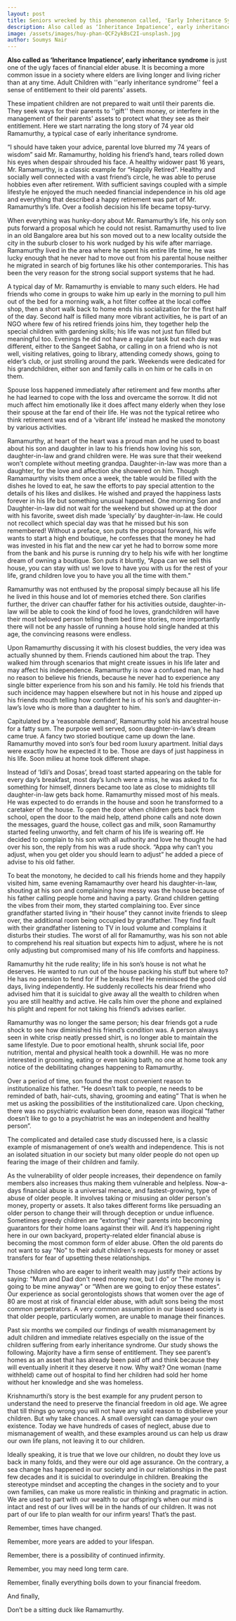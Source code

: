 ```yaml
---
layout: post
title: Seniors wrecked by this phenomenon called, 'Early Inheritance Syndrome'
description: Also called as ‘Inheritance Impatience’, early inheritance syndrome is just one of the ugly faces of financial elder abuse. It is becoming a more common issue in a society where elders are living longer and living richer than at any time.
image: /assets/images/huy-phan-QCF2ykBsC2I-unsplash.jpg
author: Soumys Nair
---
```


**Also called as ‘Inheritance Impatience’, early inheritance syndrome** is just one of the ugly faces of financial elder abuse. It is becoming a more common issue in a society where elders are living longer and living richer than at any time. Adult Children with ''early inheritance syndrome'' feel a sense of entitlement to their old parents' assets.

These impatient children are not prepared to wait until their parents die. They seek ways for their parents to ''gift'' them money, or interfere in the management of their parents' assets to protect what they see as their entitlement. Here we start narrating the long story of 74 year old Ramamurthy, a typical case of early inheritance syndrome.

“I should have taken your advice, parental love blurred my 74 years of wisdom” said Mr. Ramamurthy, holding his friend’s hand, tears rolled down his eyes when despair shrouded his face.  A healthy widower past 16 years, Mr. Ramamurthy, is a classic example for “Happily Retired”. Healthy and socially well connected with a vast friend’s circle, he was able to peruse hobbies even after retirement. With sufficient savings coupled with a simple lifestyle he enjoyed  the much needed financial independence in his old age and everything that described a happy retirement was part of Mr. Ramamurthy’s life. Over a foolish decision his life became topsy-turvy.

When everything was hunky-dory about Mr. Ramamurthy’s life, his only son puts forward a proposal which he could not resist. Ramamurthy used to live in an old Bangalore area but his son moved out to a new locality outside the city in the suburb closer to his work nudged by his wife after marriage. Ramamurthy lived in the area where he spent his entire life time, he was lucky enough that he never had to move out from his parental house neither he migrated in search of big fortunes like his other contemporaries. This has been the very reason for the strong social support systems that he had.

A typical day of Mr. Ramamurthy is enviable to many such elders. He had friends who come in groups to wake him up early in the morning to pull him out of the bed for a morning walk, a hot filter coffee at the local coffee shop, then a short walk back to home ends his socialization for the first half of the day. Second half is filled many more vibrant activities, he is part of an NGO where few of his retired friends joins him, they together help the special children  with gardening skills; his life was not just fun filled but meaningful too. Evenings he did not have a regular task but each day was different, either to the Sangeet Sabha, or calling in on a friend who is not well, visiting relatives, going to library, attending comedy shows, going to elder’s club, or just strolling around the park. Weekends were dedicated for his grandchildren, either son and family calls in on him or he calls in on them.

Spouse loss happened immediately after retirement and few months after he had learned to cope with the loss and overcame the sorrow. It did not much affect him emotionally like it does affect many elderly when they lose their spouse at the far end of their life. He was not the typical retiree who think retirement was end of  a ‘vibrant life’ instead he masked the monotony by various activities.

Ramamurthy, at heart of the heart was a proud man and he used to boast about his son and daughter in law to his friends how loving his son, daughter-in-law and grand children were. He was sure that their weekend won’t complete without meeting grandpa. Daughter-in-law was more than a daughter, for the love and affection she showered on him. Though Ramamaurthy visits them once a week, the table would be filled with the dishes he loved to eat, he saw the efforts to pay special attention to the details of his likes and dislikes. He wished and prayed the happiness lasts forever in his life but something unusual happened.
One morning Son and Daughter-in-law did not wait for the weekend but showed up at the door with his favorite, sweet dish made ‘specially’ by daughter-in-law. He could not recollect which special day was that he missed but his son remembered! Without a preface, son puts the proposal forward, his wife wants to start a high end boutique, he confesses that the money he had was invested in his flat and the new car yet he had to borrow some more from the bank and his purse is running dry to help his wife with her longtime dream of owning a boutique. Son puts it bluntly, “Appa can we sell this house, you can stay with us! we love to have you with us for the rest of your life, grand children love you to have you all the time with them.”

Ramamurthy was not enthused by the proposal simply because all his life he lived in this house and lot of memories etched there. Son clarifies further, the driver can chauffer father for his activities outside, daughter-in-law will be able to cook the kind of food he loves, grandchildren will have their most beloved person telling them bed time stories, more importantly there will not be any hassle of running a house hold single handed at this age, the convincing reasons were endless.

Upon Ramamurthy discussing it with his closest buddies, the very idea was actually shunned by them. Friends cautioned him about the trap. They walked him through scenarios that might create issues in his life later and may affect his independence. Ramamurthy is now a confused man, he had no reason to believe his friends, because he never had to experience any single bitter experience from his son and his family. He told his friends that such incidence may happen elsewhere but not in his house and zipped up his friends mouth telling how confident he is of his son’s and daughter-in-law’s love who is more than a daughter to him.

Capitulated by a ‘reasonable demand’, Ramamurthy sold his ancestral house for a fatty sum. The purpose well served, soon daughter-in-law’s dream came true. A fancy two storied boutique came up down the lane. Ramamurthy moved into son’s four bed room luxury apartment. Initial days were exactly how he expected it to be. Those are days of just happiness in his life. Soon milieu at home took different shape.

Instead of ‘Idli’s and Dosas’, bread toast started appearing on the table for every day’s breakfast, most day’s lunch were a miss, he was asked to fix something for himself, dinners became too late as close to midnights till daughter-in-law gets back home. Ramamurthy missed most of his meals. He was expected to do errands in the house and soon he transformed to a caretaker of the house. To open the door when children gets back from school, open the door to the maid help, attend phone calls and note down the messages, guard the house, collect gas and milk, soon Ramamurthy started feeling unworthy, and felt charm of his life is wearing off. He decided to complain to his son with all authority and love he thought he had over his son, the reply from his was a rude shock. “Appa why can’t you adjust, when you get older you should learn to adjust” he added a piece of advise to his old father.

To beat the monotony, he decided to call his friends home and they happily visited him, same evening Ramamaurthy over heard his daughter-in-law, shouting at his son and complaining how messy was the house because of his father calling people home and having a party. Grand children getting the vibes from their mom, they started complaining too. Ever since grandfather started living in “their house” they cannot invite friends to sleep over, the additional room being occupied by grandfather. They find fault with their grandfather listening to TV in loud volume and complains it disturbs their studies. The worst of all for Ramamurthy, was his son not able to comprehend his real situation but expects him to adjust, where he is not only adjusting but compromised many of his life comforts and happiness.

Ramamurthy hit the rude reality; life in his son’s house is not what he deserves. He wanted to run out of the house packing his stuff but where to? He has no pension to fend for if he breaks free! He reminisced the good old days, living independently. He suddenly recollects his dear friend who advised him that it is suicidal to give away all the wealth to children when you are still healthy and active. He calls him over the phone and explained his plight and repent for not taking his friend’s advises earlier.

Ramamurthy was no longer the same person; his dear friends got a rude shock to see how diminished his friend’s condition was. A person always seen in white crisp neatly pressed shirt, is no longer able to maintain the same lifestyle. Due to poor emotional health, shrunk social life, poor nutrition, mental and physical health took a downhill. He was no more interested in grooming, eating or even taking bath, no one at home took any notice of the debilitating changes happening to Ramamurthy.

Over a period of time, son found the most convenient reason to institutionalize his father. “He doesn’t talk to people, ne needs to be reminded of bath, hair-cuts, shaving, grooming and eating” That is when he met us asking the possibilities of the institutionalized care. Upon checking, there was no psychiatric evaluation been done, reason was illogical “father doesn’t like to go to a psychiatrist he was an independent and healthy person”.

The complicated and detailed case study discussed here, is a classic example of mismanagement of one’s wealth and independence. This is not an isolated situation in our society but many older people do not open up fearing the image of their children and family.

As the vulnerability of older people increases, their dependence on family members also increases thus making them vulnerable and helpless. Now-a-days financial abuse is a universal menace, and fastest-growing, type of abuse of older people. It involves taking or misusing an older person's money, property or assets. It also takes different forms like persuading an older person to change their will through deception or undue influence. Sometimes greedy children are  “extorting” their parents into becoming guarantors for their home loans against their will. And it’s happening right here in our own backyard, property-related elder financial abuse is becoming the most common form of elder abuse. Often the old parents do not want to say "No" to their adult children's requests for money or asset transfers for fear of upsetting these relationships.

Those children who are eager to inherit wealth may justify their actions by saying: "Mum and Dad don't need money now, but I do" or "The money is going to be mine anyway" or “When are we going to enjoy these estates”. Our experience as social gerontologists shows that women over the age of 80 are most at risk of financial elder abuse, with adult sons being the most common perpetrators. A very common assumption in our biased society is that older people, particularly women, are unable to manage their finances.

Past six months we compiled our findings of wealth mismanagement by adult children and immediate relatives especially on the issue of the children suffering from early inheritance syndrome. Our study shows the following. Majority have a firm sense of entitlement. They see parent’s homes as an asset that has already been paid off and think because they will eventually inherit it they deserve it now. Why wait? One woman (name withheld) came out of hospital to find her children had sold her home without her knowledge and she was homeless.

Krishnamurthi’s story is the best example for any prudent person to understand the need to preserve the financial freedom in old age. We agree that till things go wrong you will not have any valid reason to disbelieve your children. But why take chances. A small oversight can damage your own existence. Today we have hundreds of cases of neglect, abuse due to mismanagement of wealth, and these examples around us can help us draw our own life plans, not leaving it to our children.

Ideally speaking, it is true that we love our children, no doubt they love us back in many folds, and they were our old age assurance. On the contrary, a sea change has happened in our society and in our relationships in the past few decades and it is suicidal to overindulge in children. Breaking the stereotype mindset and accepting the changes in the society and to your own families, can make us more realistic in thinking and pragmatic in action. We are used to part with our wealth to our offspring’s when our mind is intact and rest of our lives will be in the hands of our children. It was not part of our life to plan wealth for our infirm years! That’s the past.

Remember, times have changed.

Remember, more years are added to your lifespan.

Remember, there is a possibility of continued infirmity.

Remember, you may need long term care.

Remember, finally everything boils down to your financial freedom.

And finally,

Don’t be a sitting duck like Ramamurthy.
